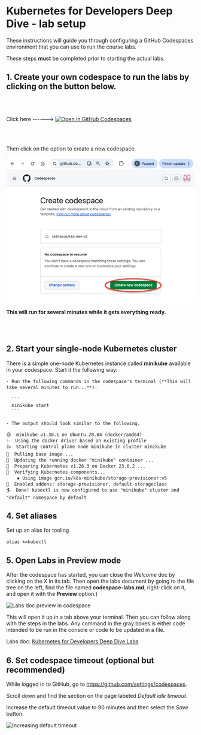 # Kubernetes for Developers Deep Dive - lab setup

These instructions will guide you through configuring a GitHub Codespaces environment that you can use to run the course labs.

These steps **must** be completed prior to starting the actual labs.

## 1. Create your own codespace to run the labs by clicking on the button below.
<br/><br/>

Click here ------> [![Open in GitHub Codespaces](https://github.com/codespaces/badge.svg)](https://codespaces.new/skillrepos/k8s-dev-v2?quickstart=1)

<br/><br/>

Then click on the option to create a new codespace.

![Creating new codespace from button](./images/k8sdev38.png?raw=true "Creating new codespace from button")

**This will run for several minutes while it gets everything ready.**

<br/><br/>

## 2. Start your single-node Kubernetes cluster
There is a simple one-node Kubernetes instance called **minikube** available in your codespace. Start it the following way:

    - Run the following commands in the codespace's terminal (**This will take several minutes to run...**):

      ```
      minikube start
      ```

    - The output should look similar to the following.

```console
😄  minikube v1.30.1 on Ubuntu 20.04 (docker/amd64)
✨  Using the docker driver based on existing profile
👍  Starting control plane node minikube in cluster minikube
🚜  Pulling base image ...
🏃  Updating the running docker "minikube" container ...
🐳  Preparing Kubernetes v1.26.3 on Docker 23.0.2 ...
🔎  Verifying Kubernetes components...
    ▪ Using image gcr.io/k8s-minikube/storage-provisioner:v5
🌟  Enabled addons: storage-provisioner, default-storageclass
🏄  Done! kubectl is now configured to use "minikube" cluster and "default" namespace by default
```

## 4. Set aliases
Set up an alias for tooling

```
alias k=kubectl
```

## 5. Open Labs in Preview mode

After the codespace has started, you can close the *Welcome* doc by clicking on the X in its tab. Then open the labs document by going to the file tree on the left, find the file named **codespace-labs.md**, right-click on it, and open it with the **Preview** option.)

![Labs doc preview in codespace](./images/k8sdev3.png?raw=true "Labs doc preview in codespace")

This will open it up in a tab above your terminal. Then you can follow along with the steps in the labs. 
Any command in the gray boxes is either code intended to be run in the console or code to be updated in a file.

Labs doc: [Kubernetes for Developers Deep Dive Labs](codespace-labs.md)

## 6. Set codespace timeout (optional but recommended)

While logged in to GitHub, go to https://github.com/settings/codespaces.

Scroll down and find the section on the page labeled *Default idle timeout*. 

Increase the default timeout value to 90 minutes and then select the *Save* button.

![Increasing default timeout](./images/k8sdev33.png?raw=true "Increasing default timeout")

